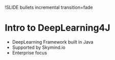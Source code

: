 !SLIDE bullets incremental transition=fade

# Intro to DeepLearning4J

* DeepLearning Framework built in Java
* Supported by Skymind.io
* Enterprise focus


